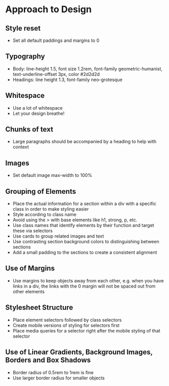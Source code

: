 # Approach to Design

## Style reset
- Set all default paddings and margins to 0

## Typography
- Body: line-height 1.5, font size 1.2rem, font-family geometric-humanist, text-underline-offset 3px, color #2d2d2d
- Headings: line height 1.3, font-family neo-grotesque

## Whitespace
- Use a lot of whitespace
- Let your design breathe!

## Chunks of text
- Large paragraphs should be accompanied by a heading to help with context

## Images
- Set default image max-width to 100%

## Grouping of Elements
- Place the actual information for a section within a div with a specific class in order to make styling easier
- Style according to class name
- Avoid using the > with base elements like h1, strong, p, etc.
- Use class names that identify elements by their function and target these via selectors
- Use cards to group related images and text
- Use contrasting section background colors to distinguishing between sections
- Add a small padding to the sections to create a consistent alignment

## Use of Margins
- Use margins to keep objects away from each other, e.g. when you have links in a div, the links with the 0 margin will not be spaced out from other elements

## Stylesheet Structure
- Place element selectors followed by class selectors
- Create mobile versions of styling for selectors first
- Place media queries for a selector right after the mobile styling of that selector

## Use of Linear Gradients, Background Images, Borders and Box Shadows
- Border radius of 0.5rem to 1rem is fine
- Use larger border radius for smaller objects